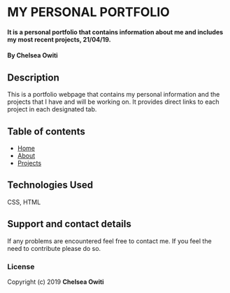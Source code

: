 # MY PERSONAL PORTFOLIO
#### It is a personal portfolio that contains information about me and includes my most recent projects, 21/04/19.
#### By **Chelsea Owiti**
## Description
This is a portfolio webpage that contains my personal information and the projects that I have and will be working on. It provides direct links to each project in each designated tab.
## Table of contents
* [Home](#Home)
* [About](#About)
* [Projects](#Projects)
## Technologies Used
CSS,
HTML
## Support and contact details
If any problems are encountered feel free to contact me. If you feel the need to contribute please do so.

### License

Copyright (c) 2019 **Chelsea Owiti**